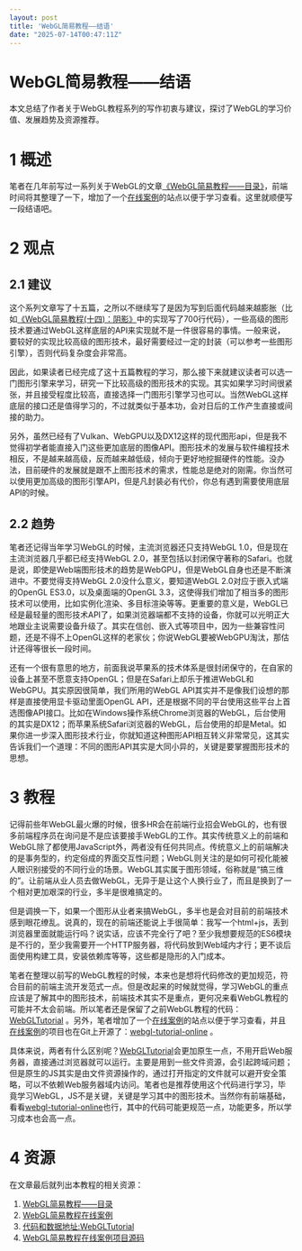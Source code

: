 ```yaml
---
layout: post
title: 'WebGL简易教程——结语'
date: "2025-07-14T00:47:11Z"
---
```

WebGL简易教程——结语
=============

本文总结了作者关于WebGL教程系列的写作初衷与建议，探讨了WebGL的学习价值、发展趋势及资源推荐。

1 概述
====

笔者在几年前写过一系列关于WebGL的文章[《WebGL简易教程——目录》](https://charlee44.com/post.html?id=2448987ba0044fd88883ee763936784e)，前端时间将其整理了一下，增加了一个[在线案例](https://webgl.charlee44.com)的站点以便于学习查看。这里就顺便写一段结语吧。

2 观点
====

2.1 建议
------

这个系列文章写了十五篇，之所以不继续写了是因为写到后面代码越来越膨胀（比如[《WebGL简易教程(十四)：阴影》](https://charlee44.com/post.html?id=3c80043525c24c5baf84bdf05a3eb0d8)中的实现写了700行代码），一些高级的图形技术要通过WebGL这样底层的API来实现就不是一件很容易的事情。一般来说，要较好的实现比较高级的图形技术，最好需要经过一定的封装（可以参考一些图形引擎），否则代码复杂度会非常高。

因此，如果读者已经完成了这十五篇教程的学习，那么接下来就建议读者可以选一门图形引擎来学习，研究一下比较高级的图形技术的实现。其实如果学习时间很紧张，并且接受程度比较高，直接选择一门图形引擎学习也可以。当然WebGL这样底层的接口还是值得学习的，不过就类似于基本功，会对日后的工作产生直接或间接的助力。

另外，虽然已经有了Vulkan、WebGPU以及DX12这样的现代图形api，但是我不觉得初学者能直接入门这些更加底层的图像API。图形技术的发展与软件编程技术相反，不是越来越高级，反而越来越低级，倾向于更好地挖掘硬件的性能。没办法，目前硬件的发展就是跟不上图形技术的需求，性能总是绝对的刚需。你当然可以使用更加高级的图形引擎API，但是凡封装必有代价，你总有遇到需要使用底层API的时候。

2.2 趋势
------

笔者还记得当年学习WebGL的时候，主流浏览器还只支持WebGL 1.0，但是现在主流浏览器几乎都已经支持WebGL 2.0，甚至包括以封闭保守著称的Safari。也就是说，即使是Web端图形技术的趋势是WebGPU，但是WebGL自身也还是不断演进中。不要觉得支持WebGL 2.0没什么意义，要知道WebGL 2.0对应于嵌入式端的OpenGL ES3.0，以及桌面端的OpenGL 3.3，这使得我们增加了相当多的图形技术可以使用，比如实例化渲染、多目标渲染等等。更重要的意义是，WebGL已经是最轻量的图形技术API了，如果浏览器端都不支持的设备，你就可以光明正大地跟业主说需要设备升级了。其实在信创、嵌入式等项目中，因为一些兼容性问题，还是不得不上OpenGL这样的老家伙；你说WebGL要被WebGPU淘汰，那估计还得等很长一段时间。

还有一个很有意思的地方，前面我说苹果系的技术体系是很封闭保守的，在自家的设备上甚至不愿意支持OpenGL；但是在Safari上却乐于推进WebGL和WebGPU。其实原因很简单，我们所用的WebGL API其实并不是像我们设想的那样是直接使用显卡驱动里面OpenGL API，还是根据不同的平台使用这些平台上首选图像API接口。比如在Windows操作系统Chrome浏览器的WebGL，后台使用的其实是DX12；而苹果系统Safari浏览器的WebGL，后台使用的却是Metal。如果你进一步深入图形技术行业，你就知道这种图形API相互转义非常常见，这其实告诉我们一个道理：不同的图形API其实是大同小异的，关键是要掌握图形技术的思想。

3 教程
====

记得前些年WebGL最火爆的时候，很多HR会在前端行业招会WebGL的，也有很多前端程序员在询问是不是应该要接手WebGL的工作。其实传统意义上的前端和WebGL除了都使用JavaScript外，两者没有任何共同点。传统意义上的前端解决的是事务型的，约定俗成的界面交互性问题；WebGL则关注的是如何可视化能被人眼识别接受的不同行业的场景。WebGL其实属于图形领域，俗称就是“搞三维的”。让前端从业人员去做WebGL，无异于是让这个人换行业了，而且是换到了一个相对更加艰深的行业，多半是很难搞定的。

但是调换一下，如果一个图形从业者来搞WebGL，多半也是会对目前的前端技术感到眼花缭乱。说真的，现在的前端还能说上手很简单：我写一个html+js，丢到浏览器里面就能运行吗？说实话，应该不完全行了吧？至少我想要规范的ES6模块是不行的，至少我需要开一个HTTP服务器，将代码放到Web域内才行；更不谈后面使用构建工具，安装依赖库等等，这些都是隐形的入门成本。

笔者在整理以前写的WebGL教程的时候，本来也是想将代码修改的更加规范，符合目前的前端主流开发范式一点。但是改起来的时候就觉得，学习WebGL的重点应该是了解其中的图形技术，前端技术其实不是重点，更何况来看WebGL教程的可能并不太会前端。所以笔者还是保留了之前WebGL教程的代码：[WebGLTutorial](https://github.com/fafa1899/WebGLTutorial) 。另外，笔者增加了一个[在线案例](https://webgl.charlee44.com)的站点以便于学习查看，并且[在线案例](https://webgl.charlee44.com)的项目也在Git上开源了：[webgl-tutorial-online](https://github.com/fafa1899/webgl-tutorial-online) 。

具体来说，两者有什么区别呢？[WebGLTutorial](https://github.com/fafa1899/WebGLTutorial)会更加原生一点，不用开启Web服务器，直接通过浏览器就可以运行。主要是用到一些文件资源，会引起跨域问题；但是原生的JS其实是由文件资源操作的，通过打开指定的文件就可以避开安全策略，可以不依赖Web服务器域内访问。笔者也是推荐使用这个代码进行学习，毕竟学习WebGL，JS不是关键，关键是学习其中的图形技术。当然你有前端基础，看看[webgl-tutorial-online](https://github.com/fafa1899/webgl-tutorial-online)也行，其中的代码可能更规范一点，功能更多，所以学习成本也会高一点。

4 资源
====

在文章最后就列出本教程的相关资源：

1.  [WebGL简易教程——目录](https://charlee44.com/post.html?id=2448987ba0044fd88883ee763936784e)
2.  [WebGL简易教程在线案例](https://webgl.charlee44.com)
3.  [代码和数据地址:WebGLTutorial](https://github.com/fafa1899/WebGLTutorial)
4.  [WebGL简易教程在线案例项目源码](https://github.com/fafa1899/webgl-tutorial-online)